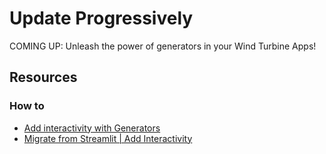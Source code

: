 # Update Progressively

COMING UP: Unleash the power of generators in your Wind Turbine Apps!

## Resources

### How to

- [Add interactivity with Generators](../../how_to/interactivity/bind_generators.html)
- [Migrate from Streamlit | Add Interactivity](../../how_to/streamlit_migration/interactivity.html)